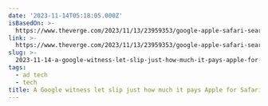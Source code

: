 ```yaml
---
date: '2023-11-14T05:18:05.000Z'
isBasedOn: >-
  https://www.theverge.com/2023/11/13/23959353/google-apple-safari-search-revenue-antitrust-trial
link: >-
  https://www.theverge.com/2023/11/13/23959353/google-apple-safari-search-revenue-antitrust-trial
slug: >-
  2023-11-14-a-google-witness-let-slip-just-how-much-it-pays-apple-for-safari-search-t
tags:
  - ad tech
  - tech
title: A Google witness let slip just how much it pays Apple for Safari search - T
---
```


